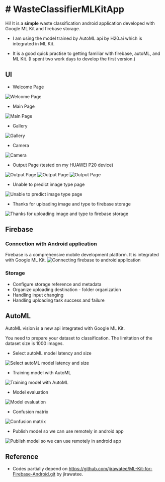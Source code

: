 # # WasteClassifierMLKitApp

Hi! It is a **simple** waste classification android application developed with Google ML Kit and firebase storage. 

* I am using the model trained by AutoML api by H20.ai which is integrated in ML Kit. 

* It is a good quick practise to getting familiar with firebase, autoML, and ML Kit. (I spent two work days to develop the first version.)


## UI
* Welcome Page

![Welcome Page](https://github.com/clair-hu/WasteClassifierMLKitApp/blob/master/img/welcome_page.jpg)
* Main Page

![Main Page](https://github.com/clair-hu/WasteClassifierMLKitApp/blob/master/img/main_page.jpg)
* Gallery

![Gallery](https://github.com/clair-hu/WasteClassifierMLKitApp/blob/master/img/gallery.png)
* Camera

![Camera](https://github.com/clair-hu/WasteClassifierMLKitApp/blob/master/img/camera.jpg)
* Output Page (tested on my HUAWEI P20 device)

![Output Page](https://github.com/clair-hu/WasteClassifierMLKitApp/blob/master/img/prediction_compost_type1.jpg)
![Output Page](https://github.com/clair-hu/WasteClassifierMLKitApp/blob/master/img/prediction_compost_type2.jpg)
![Output Page](https://github.com/clair-hu/WasteClassifierMLKitApp/blob/master/img/prediction_recycle_type.jpg)

* Unable to predict image type page

![Unable to predict image type page](https://github.com/clair-hu/WasteClassifierMLKitApp/blob/master/img/unable_to_predict_page.jpg)
* Thanks for uploading image and type to firebase storage

![Thanks for uploading image and type to firebase storage](https://github.com/clair-hu/WasteClassifierMLKitApp/blob/master/img/thank_for_uploading.jpg)

## Firebase

### Connection with Android application
Firebase is a comprehensive mobile development platform. It is integrated with Google ML Kit.
![Connecting firebase to android application](https://github.com/clair-hu/WasteClassifierMLKitApp/blob/master/img/firebase_to_android_app.png)

### Storage
* Configure storage reference and metadata
* Organize uploading destination - folder organization
* Handling input changing
* Handling uploading task success and failure

## AutoML

AutoML vision is a new api integrated with Google ML Kit.

You need to prepare your dataset to classification. The limitation of the dataset size is 1000 images.

* Select autoML model latency and size

![Select autoML model latency and size](https://github.com/clair-hu/WasteClassifierMLKitApp/blob/master/img/autoML_model_latency_and_size_selection.png)
* Training model with AutoML

![Training model with AutoML](https://github.com/clair-hu/WasteClassifierMLKitApp/blob/master/img/autoML_training.png)
* Model evaluation

![Model evaluation](https://github.com/clair-hu/WasteClassifierMLKitApp/blob/master/img/model_evaluation.png)
* Confusion matrix

![Confusion matrix](https://github.com/clair-hu/WasteClassifierMLKitApp/blob/master/img/confusion_matrix.png)
* Publish model so we can use remotely in android app

![Publish model so we can use remotely in android app](https://github.com/clair-hu/WasteClassifierMLKitApp/blob/master/img/model_publish.png)

## Reference

* Codes partially depend on https://github.com/jirawatee/ML-Kit-for-Firebase-Android.git by jirawatee.
